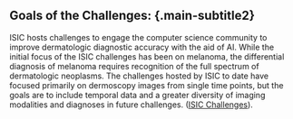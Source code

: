 ## Goals of the Challenges: {.main-subtitle2}

ISIC hosts challenges to engage the computer science community to improve dermatologic diagnostic accuracy with the aid of AI. While the initial focus of the ISIC challenges has been on melanoma, the differential diagnosis of melanoma requires recognition of the full spectrum of dermatologic neoplasms. The challenges hosted by ISIC to date have focused primarily on dermoscopy images from single time points, but the goals are to include temporal data and a greater diversity of imaging modalities and diagnoses in future challenges. \([ISIC Challenges](https://challenge.isic-archive.com/)\).